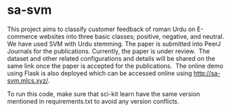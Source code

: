 # sa-svm
This project aims to classify customer feedback of roman Urdu on E-commerce websites into three basic classes; positive, negative, and neutral. We have used SVM with Urdu stemming. The paper is submitted into PeerJ Journals for the publications. Currently, the paper is under review.  The dataset and other related configurations and details will be shared on the same link once the paper is accepted for the publications.  The online demo using Flask is also deployed which can be accessed online using http://sa-svm.mlcs.xyz/.

To run this code, make sure that sci-kit learn have the same version mentioned in requirements.txt to avoid any version conflicts.
